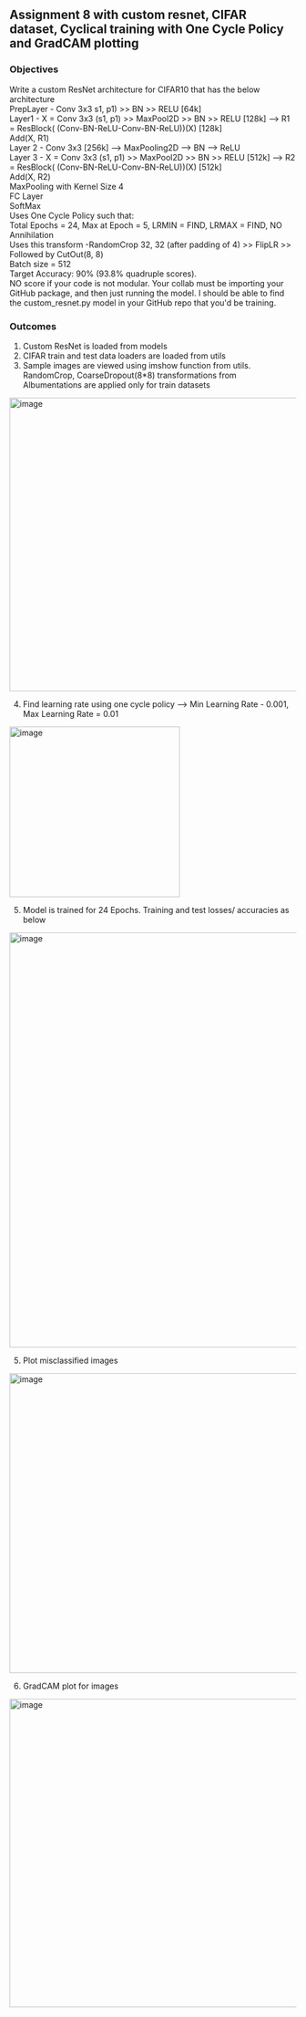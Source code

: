 ## Assignment 8 with custom resnet, CIFAR dataset, Cyclical training with One Cycle Policy and GradCAM plotting  

### Objectives  
Write a custom ResNet architecture for CIFAR10 that has the below architecture  
PrepLayer - Conv 3x3 s1, p1) >> BN >> RELU [64k]  
Layer1 - X = Conv 3x3 (s1, p1) >> MaxPool2D >> BN >> RELU [128k] --> R1 = ResBlock( (Conv-BN-ReLU-Conv-BN-ReLU))(X) [128k]  
Add(X, R1)  
Layer 2 - Conv 3x3 [256k] --> MaxPooling2D --> BN --> ReLU  
Layer 3 - X = Conv 3x3 (s1, p1) >> MaxPool2D >> BN >> RELU [512k] --> R2 = ResBlock( (Conv-BN-ReLU-Conv-BN-ReLU))(X) [512k]  
Add(X, R2)  
MaxPooling with Kernel Size 4  
FC Layer  
SoftMax  
Uses One Cycle Policy such that:  
Total Epochs = 24, Max at Epoch = 5, LRMIN = FIND, LRMAX = FIND, NO Annihilation  
Uses this transform -RandomCrop 32, 32 (after padding of 4) >> FlipLR >> Followed by CutOut(8, 8)  
Batch size = 512  
Target Accuracy: 90% (93.8% quadruple scores).   
NO score if your code is not modular. Your collab must be importing your GitHub package, and then just running the model. I should be able to find the custom_resnet.py model in your GitHub repo that you'd be training.   

### Outcomes  

1. Custom ResNet is loaded from models  
2. CIFAR train and test data loaders are loaded from utils  
3. Sample images are viewed using imshow function from utils. RandomCrop, CoarseDropout(8*8) transformations from Albumentations are applied only for train datasets  

<img width="515" alt="image" src="https://user-images.githubusercontent.com/13360207/219948845-adee96c9-1a2f-493b-9f03-9d9fec193355.png">

4. Find learning rate using one cycle policy --> Min Learning Rate - 0.001, Max Learning Rate = 0.01

<img width="299" alt="image" src="https://user-images.githubusercontent.com/13360207/219948908-8686807d-770b-46d0-b7ea-f264b702e89e.png">

5. Model is trained for 24 Epochs. Training and test losses/ accuracies as below  
 <img width="728" alt="image" src="https://user-images.githubusercontent.com/13360207/219948946-ddf4c8d7-a23d-43ff-8cb0-182e1e27a618.png">
 
5. Plot misclassified images  
<img width="526" alt="image" src="https://user-images.githubusercontent.com/13360207/219948966-528e2cb9-b4b2-435f-b3ee-6040567674fd.png">


6. GradCAM plot for images  
<img width="541" alt="image" src="https://user-images.githubusercontent.com/13360207/219948978-5c5e5eda-81e6-4fa0-8a68-dfccc77e3b40.png">



